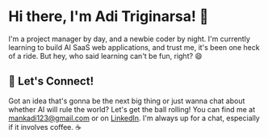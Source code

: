 # Hi there, I'm Adi Triginarsa! 👋

I'm a project manager by day, and a newbie coder by night. I'm currently learning to build AI SaaS web applications, and trust me, it's been one heck of a ride. But hey, who said learning can't be fun, right? 😄


## 🤙 Let's Connect!

Got an idea that's gonna be the next big thing or just wanna chat about whether AI will rule the world? Let's get the ball rolling! You can find me at [mankadi123@gmail.com](mailto:mankadi123@gmail.com) or on [LinkedIn](http://linkedin.com/in/triginarsa). I'm always up for a chat, especially if it involves coffee. ☕️
